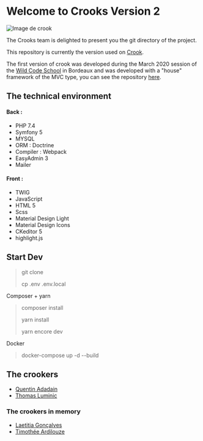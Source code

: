 # Welcome to Crooks Version 2

![Image de crook](https://zupimages.net/up/20/16/bpcj.png)

The Crooks team is delighted to present you the git directory of the project.

This repository is currently the version used on [Crook](https://www.crook.fr).

The first version of crook was developed during the March 2020 session of the [Wild Code School](https://www.wildcodeschool.com/fr-FR) in Bordeaux and was developed with a "house" framework of the MVC type, you can see the repository [here](https://github.com/Rolls47/Crook.fr).

## The technical environment

#### Back :
- PHP 7.4
- Symfony 5
- MYSQL
- ORM : Doctrine
- Compiler : Webpack
- EasyAdmin 3
- Mailer

#### Front :
- TWIG
- JavaScript
- HTML 5
- Scss
- Material Design Light
- Material Design Icons
- CKeditor 5
- highlight.js
## Start Dev
>	 git clone
> 
> cp .env .env.local

Composer + yarn 

>composer install
> 
>yarn install
> 
> yarn encore dev

Docker

>docker-compose up -d --build


## The crookers
- [Quentin Adadain](https://www.linkedin.com/in/quentinadadain/)
- [Thomas Luminic](https://www.linkedin.com/in/thomasluminic/)
### The crookers in memory
- [Laetitia Gonçalves](https://www.linkedin.com/in/laetitiagon%C3%A7alves/)
- [Timothée Ardilouze](https://www.linkedin.com/in/timothee-ardilouze/)
